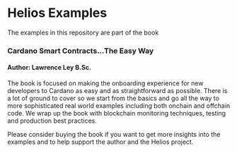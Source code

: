 # Helios Examples
The examples in this repository are part of the book

### Cardano Smart Contracts...The Easy Way
#### Author: Lawrence Ley B.Sc.

The book is focused on making the onboarding experience for new developers to Cardano as easy and as straightforward as possible.  There is a lot of ground to cover so we start from the basics and go all the way to more sophisticated real world examples including both onchain and offchain code.  We wrap up the book with blockchain monitoring techniques, testing and production best practices.

Please consider buying the book if you want to get more insights into the examples and to help support the author and the Helios project.
